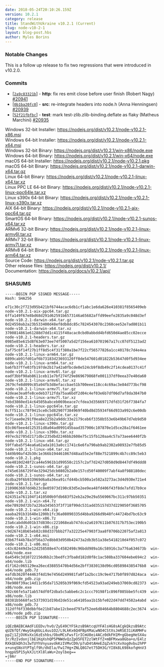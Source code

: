 ```yaml
---
date: 2018-05-24T20:10:26.159Z
version: 10.2.1
category: release
title: StandWithUkraine v10.2.1 (Current)
slug: node-v10-2-1
layout: blog-post.hbs
author: Myles Borins
---
```


### Notable Changes

This is a follow up release to fix two regressions that were introduced in v10.2.0.

### Commits

* [[`2a9c83321b`](https://github.com/nodejs/node/commit/2a9c83321b)] - **http**: fix res emit close before user finish (Robert Nagy) [#20941](https://github.com/nodejs/node/pull/20941)
* [[`0b1ba20fc0`](https://github.com/nodejs/node/commit/0b1ba20fc0)] - **src**: re-integrate headers into node.h (Anna Henningsen) [#20939](https://github.com/nodejs/node/pull/20939)
* [[`52f21fbfbc`](https://github.com/nodejs/node/commit/52f21fbfbc)] - **test**: mark test-zlib.zlib-binding.deflate as flaky (Matheus Marchini) [#20935](https://github.com/nodejs/node/pull/20935)

Windows 32-bit Installer: https://nodejs.org/dist/v10.2.1/node-v10.2.1-x86.msi<br>
Windows 64-bit Installer: https://nodejs.org/dist/v10.2.1/node-v10.2.1-x64.msi<br>
Windows 32-bit Binary: https://nodejs.org/dist/v10.2.1/win-x86/node.exe<br>
Windows 64-bit Binary: https://nodejs.org/dist/v10.2.1/win-x64/node.exe<br>
macOS 64-bit Installer: https://nodejs.org/dist/v10.2.1/node-v10.2.1.pkg<br>
macOS 64-bit Binary: https://nodejs.org/dist/v10.2.1/node-v10.2.1-darwin-x64.tar.gz<br>
Linux 64-bit Binary: https://nodejs.org/dist/v10.2.1/node-v10.2.1-linux-x64.tar.xz<br>
Linux PPC LE 64-bit Binary: https://nodejs.org/dist/v10.2.1/node-v10.2.1-linux-ppc64le.tar.xz<br>
Linux s390x 64-bit Binary: https://nodejs.org/dist/v10.2.1/node-v10.2.1-linux-s390x.tar.xz<br>
AIX 64-bit Binary: https://nodejs.org/dist/v10.2.1/node-v10.2.1-aix-ppc64.tar.gz<br>
SmartOS 64-bit Binary: https://nodejs.org/dist/v10.2.1/node-v10.2.1-sunos-x64.tar.xz<br>
ARMv6 32-bit Binary: https://nodejs.org/dist/v10.2.1/node-v10.2.1-linux-armv6l.tar.xz<br>
ARMv7 32-bit Binary: https://nodejs.org/dist/v10.2.1/node-v10.2.1-linux-armv7l.tar.xz<br>
ARMv8 64-bit Binary: https://nodejs.org/dist/v10.2.1/node-v10.2.1-linux-arm64.tar.xz<br>
Source Code: https://nodejs.org/dist/v10.2.1/node-v10.2.1.tar.gz<br>
Other release files: https://nodejs.org/dist/v10.2.1/<br>
Documentation: https://nodejs.org/docs/v10.2.1/api/

### SHASUMS

```
-----BEGIN PGP SIGNED MESSAGE-----
Hash: SHA256

e71c30c2f723d95b421bf6744acac6db1cf1abc1e6da626e410381f8565409eb  node-v10.2.1-aix-ppc64.tar.gz
6ffa149f67e8bd68d291d62591b6573146a65682affd99eefe2835a9c048d3ef  node-v10.2.1-darwin-x64.tar.gz
0d24550ab2a23b533400d48ef8db8dc85c7824543078c2360cee52e7ad801b11  node-v10.2.1-darwin-x64.tar.xz
3700814861e61288d7dd1c4115f40acac0cbd0abbdd4bfd650d4ae85cc02ecce  node-v10.2.1-headers.tar.gz
0985e85e615d8f63e073ee74f5007a5d2f156ea610701967a17cc07df5123ad2  node-v10.2.1-headers.tar.xz
2af75c6f14f27b1ff8d5c4f31f380a1be7f22cf56577826a1cc40178c7d4e4ea  node-v10.2.1-linux-arm64.tar.gz
6899cab91fd01af6b73183d23693120ff0de547601d01822b53647d0f5d934ee  node-v10.2.1-linux-arm64.tar.xz
ba6fb37ffe03fb197de2b17a42a0fbcde0e524cb9f8db49c2f14cdea0137c41f  node-v10.2.1-linux-armv6l.tar.gz
eadf3bbf98ab8611ceb11e7bf274f29e869679868fe001137df0eea37e40da60  node-v10.2.1-linux-armv6l.tar.xz
2679cfe8d099c85a94fb3d8efaccbae51b700eee118cc4c69ac3e84d773bcf98  node-v10.2.1-linux-armv7l.tar.gz
42deae3ea0fe8cedeb3712fda75aa6bdf2d04c4ef03e6b7df06d7af8da3847b0  node-v10.2.1-linux-armv7l.tar.xz
7ebd3860ed14c64505babceb069beace7cfdea3d35669717dfd31f26f7384fa7  node-v10.2.1-linux-ppc64le.tar.gz
8cff511cc78f9415ce0c5d82907f384969f40bd8d35934f66d933a992c6e00db  node-v10.2.1-linux-ppc64le.tar.xz
5c71eae0e291f0ea8e225b2a9ddc33e2179ceb6f3358b553e6b49b67d7eb9d50  node-v10.2.1-linux-s390x.tar.gz
03c06fbee4d125351d8a04ad099145baad357906c107870e1d5ce28a1f6461ee  node-v10.2.1-linux-s390x.tar.xz
497ecb2705d2171dbc235dbd2246bb2608e75c15fb120aa4c57a73aee6440f2b  node-v10.2.1-linux-x64.tar.gz
59ffaba5f54ea6a62ada1013a0cc1741c6e6fa790ab9ab2302a98932e7fb85d5  node-v10.2.1-linux-x64.tar.xz
5449b90af42b30c1e366b194461067d48aa55e2ef88e7521899c4b7cc89c5eb3  node-v10.2.1.pkg
ebe4810d248f2ca44e5961b1d99558c2157c2af7d2427d050d9d8447df49ddd8  node-v10.2.1-sunos-x64.tar.gz
e745e6166729f4e329425dcb0802b2a0e157cd50f40009f7abf4a8f988180dec  node-v10.2.1-sunos-x64.tar.xz
dcdba29f6b933969d6a8a36ea91cfd44bcb500a1e582a3273ac3d4d930e721e4  node-v10.2.1.tar.gz
2109063607dd4b23c8e05973d190c83d5e2ee9ea48fd406f43f8de7afd17b9ce  node-v10.2.1.tar.xz
624351a761104f1410500b9fdb683f52eb2a29e29a5569067bc311c97bb50351  node-v10.2.1-win-x64.7z
ebe78920d72b7a226a345653f3f718f99dc531add35157d37d229050f3685705  node-v10.2.1-win-x64.zip
aaaba291b31648e1200b1fc36a08090335d4bba9266d9b48fc44724bd7bc63c9  node-v10.2.1-win-x86.7z
23a6cabdd6d01b37d830cc221068eab747dce2a6197611b076317b753ec190b5  node-v10.2.1-win-x86.zip
c9d267418b65eb82c88d337bbb2f7a32225e47903f3aa8f0706b22075af2a813  node-v10.2.1-x64.msi
d3b67f44b78a3f56a37e8bb03d950b42473a2db3b51a38e5418210d4f057c072  node-v10.2.1-x86.msi
c43c02449d3e12d258588e47c4582498c96bdd989a16c58916c3a776a634673b  win-x64/node.exe
6a4549c3d10722156d6b2c3bedfc3fba8d182d0f8c1ac508ba337604ebe694c2  win-x64/node.lib
d1f162c065129ea26ecd38855470b4d56e2bff3830138d96cd058984385476b8  win-x64/node_pdb.7z
eafdb3620f44463f4d19e7456d249981fa0f1a2bcc19c9e4717b0f897d824aca  win-x64/node_pdb.zip
78e908f39ac14d11c95da715205b39f069cfd54523a93ad249eb37069cd82373  win-x86/node.exe
702c66fe5a71ab574df0f2dba5c5abbe6c2c1ccc79198f1c896f085bbe5fc439  win-x86/node.lib
88381b5668fac5373931d19bd2de51ca64105aa1b15bfe022d47dd74582a4abd  win-x86/node_pdb.7z
312dff6f330dbbf6e21b87abe12cbeed797af52ee6d84664b8804688c2ec3674  win-x86/node_pdb.zip
-----BEGIN PGP SIGNATURE-----

iQEzBAEBCAAdFiEEDv/hvO/ZyE49CYFSkzsB9AtcqUYFAlsHG8sACgkQkzsB9Atc
qUZ6fQf/WwyGkq6bLL4uu1O2/L9LkKx6Q4FBpXMaLwNO4CStXsJmRSE31iKAMHFu
ppZj1ZjOVKvXx16zEshbs/OboMCsFwsf1rICmU8ei4ACz0dkFH1M+gGbegHeSX4u
3r/RzIvdonjlbE1KqXshQP5PNWdvQzZpO5FET2zlWtFfZ+mBFMxwa8Gba+o/E4lz
RXkQEkDh3s3wTUYhVnyuavdkKzIVMvCD9/p7uD4tAHeEZqZvkYcXvXog0vbu2hPP
x+unqSNsVtPTglf9h/dkEla/Fw17Hg+ZNLQ8G7et75DH3G/YI8k8L698kofqHnV3
hngpU5P15ykXJitXl8laWu+2oylbeg==
=j9Ar
-----END PGP SIGNATURE-----

```
